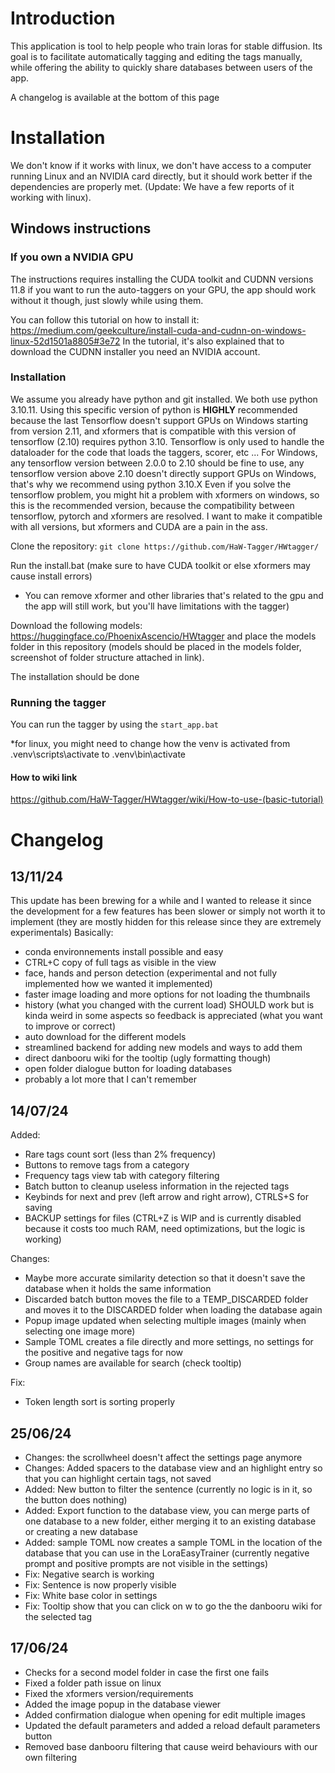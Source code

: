 # Introduction
This application is tool to help people who train loras for stable diffusion. Its goal is to facilitate automatically tagging and editing the tags manually, while offering the ability to quickly share databases between users of the app.

A changelog is available at the bottom of this page


# Installation

We don't know if it works with linux, we don't have access to a computer running Linux and an NVIDIA card directly, but it should work better if the dependencies are properly met. (Update: We have a few reports of it working with linux).

## Windows instructions

### If you own a NVIDIA GPU

The instructions requires installing the CUDA toolkit and CUDNN versions 11.8 if you want to run the auto-taggers on your GPU, the app should work without it though, just slowly while using them.

You can follow this tutorial on how to install it:
https://medium.com/geekculture/install-cuda-and-cudnn-on-windows-linux-52d1501a8805#3e72
In the tutorial, it's also explained that to download the CUDNN installer you need an NVIDIA account.

### Installation

We assume you already have python and git installed.
We both use python 3.10.11. Using this specific version of python is **HIGHLY** recommended because the last Tensorflow doesn't support GPUs on Windows starting from version 2.11, and xformers that is compatible with this version of tensorflow (2.10) requires python 3.10.
Tensorflow is only used to handle the dataloader for the code that loads the taggers, scorer, etc ... For Windows, any tensorflow version between 2.0.0 to 2.10 should be fine to use, any tensorflow version above 2.10 doesn't directly support GPUs on Windows, that's why we recommend using python 3.10.X
Even if you solve the tensorflow problem, you might hit a problem with xformers on windows, so this is the recommended version, because the compatibility between tensorflow, pytorch and xformers are resolved.
I want to make it compatible with all versions, but xformers and CUDA are a pain in the ass.

Clone the repository:
`
git clone https://github.com/HaW-Tagger/HWtagger/
`

Run the install.bat (make sure to have CUDA toolkit or else xformers may cause install errors)

- You can remove xformer and other libraries that's related to the gpu and the app will still work, but you'll have limitations with the tagger)

Download the following models: https://huggingface.co/PhoenixAscencio/HWtagger and place the models folder in this repository (models should be placed in the models folder, screenshot of folder structure attached in link).

The installation should be done

### Running the tagger

You can run the tagger by using the `start_app.bat`

*for linux, you might need to change how the venv is activated from .venv\scripts\activate to .venv\bin\activate

#### How to wiki link

https://github.com/HaW-Tagger/HWtagger/wiki/How-to-use-(basic-tutorial)

# Changelog

## 13/11/24
This update has been brewing for a while and I wanted to release it since the development for a few features has been slower or simply not worth it to implement (they are mostly hidden for this release since they are extremely experimentals)
Basically:
 - conda environnements install possible and easy
 - CTRL+C copy of full tags as visible in the view
 - face, hands and person detection (experimental and not fully implemented how we wanted it implemented)
 - faster image loading and more options for not loading the thumbnails
 - history (what you changed with the current load) SHOULD work but is kinda weird in some aspects so feedback is appreciated (what you want to improve or correct)
 - auto download for the different models
 - streamlined backend for adding new models and ways to add them
 - direct danbooru wiki for the tooltip (ugly formatting though)
 - open folder dialogue button for loading databases
 - probably a lot more that I can't remember

## 14/07/24
Added:
 - Rare tags count sort (less than 2% frequency)
 - Buttons to remove tags from a category
 - Frequency tags view tab with category filtering
 - Batch button to cleanup useless information in the rejected tags
 - Keybinds for next and prev (left arrow and right arrow), CTRLS+S for saving
 - BACKUP settings for files (CTRL+Z is WIP and is currently disabled because it costs too much RAM, need optimizations, but the logic is working)

Changes:
 - Maybe more accurate similarity detection so that it doesn't save the database when it holds the same information
 - Discarded batch button moves the file to a TEMP_DISCARDED folder and moves it to the DISCARDED folder when loading the database again
 - Popup image updated when selecting multiple images (mainly when selecting one image more)
 - Sample TOML creates a file directly and more settings, no settings for the positive and negative tags for now
 - Group names are available for search (check tooltip)

Fix:
 - Token length sort is sorting properly

## 25/06/24
- Changes: the scrollwheel doesn't affect the settings page anymore
- Changes: Added spacers to the database view and an highlight entry so that you can highlight certain tags, not saved
- Added: New button to filter the sentence (currently no logic is in it, so the button does nothing)
- Added: Export function to the database view, you can merge parts of one database to a new folder, either merging it to an existing database or creating a new database
- Added: sample TOML now creates a sample TOML in the location of the database that you can use in the LoraEasyTrainer (currently negative prompt and positive prompts are not visible in the settings)
- Fix: Negative search is working
- Fix: Sentence is now properly visible
- Fix: White base color in settings
- Fix: Tooltip show that you can click on w to go the the danbooru wiki for the selected tag 

## 17/06/24
 - Checks for a second model folder in case the first one fails
 - Fixed a folder path issue on linux
 - Fixed the xformers version/requirements
 - Added the image popup in the database viewer
 - Added confirmation dialogue when opening for edit multiple images
 - Updated the default parameters and added a reload default parameters button
 - Removed base danbooru filtering that cause weird behaviours with our own filtering
